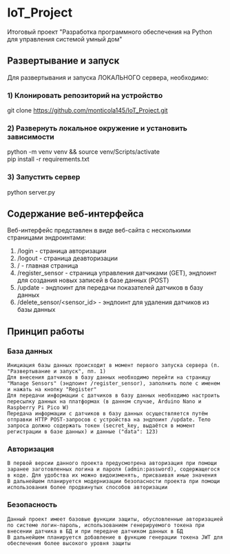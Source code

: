 # IoT_Project
Итоговый проект "Разработка программного обеспечения на Python для управления системой умный дом"

## Развертывание и запуск
Для развертывания и запуска ЛОКАЛЬНОГО сервера, необходимо:
### 1) Клонировать репозиторий на устройство
git clone https://github.com/monticola145/IoT_Project.git
### 2) Развернуть локальное окружение и установить зависимости
python -m venv venv && source venv/Scripts/activate<br />
pip install -r requirements.txt
### 3) Запустить сервер
python server.py

## Содержание веб-интерфейса
Веб-интерфейс представлен в виде веб-сайта с несколькими страницами эндроинтами:<br />
1. /login - страница авторизации
2. /logout - страница деавторизации
3. / - главная страница
4. /register_sensor - страница управления датчиками (GET), эндпоинт для создания новых записей в базе данных (POST)
5. /update - эндпоинт для передачи показателей датчиков в базу данных
6. /delete_sensor/<sensor_id> - эндпоинт для удаления датчиков из базы данных

## Принцип работы
### База данных
    Инициация базы данных происходит в момент первого запуска сервера (п. "Развертывание и запуск", пп. 1)
    Для внесения датчиков в базу данных необходимо перейти на страницу "Manage Sensors" (эндпоинт /register_sensor), заполнить поле с именем и нажать на кнопку "Register"
    Для передачи информации с датчиков в базу данных необходимо настроить пересылку данных на платформах (в данном случае, Arduino Nano и Raspberry Pi Pico W)
    Передача информации с датчиков в базу данных осуществляется путём отправки HTTP POST-запросов с устройства на эндпоинт /update. Тело запроса должно содержать токен (secret_key, выдаётся в момент регистрации в базе данных) и данные ("data": 123)
### Авторизация
    В первой версии данного проекта предусмотрена авторизация при помощи заранее заготовленных логина и пароля (admin:password), содержащегося в коде. Для удобства их можно видоизменять, присваивая иные значения
    В дальнейшем планируется модернизации безопасности проекта при помощи использования более продвинутых способов авторизации
### Безопасность
    Данный проект имеет базовые функции защиты, обусловленные авторизацией по системе логин-пароль, использованием генерируемого токена при внесении датчика в БД и при передаче датчиком данных в БД
    В дальнейшем планируется добавление в функцию генерации токена JWT для обеспечения более высокого уровня защиты
    
